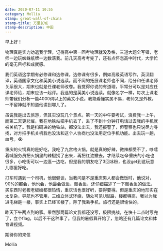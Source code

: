 ```yaml
---
date: 2020-07-11 10:55
category: Mollia
stamp: great-wall-of-china
stamp-title: 万里长城
stamp-description: 中国
---
```


<p>
早上好！

物理真是实力劝退我学理，记得高中第一回考物理就没及格，三道大题全写错，老师一边玩蜘蛛纸牌一边数落我。前几天高考考完了，还有点怀恋高中时代，大学忙的毫无目标和成就感。

我们英语这学期有必修课和选修课，选修课有很多，例如高级英语写作，英汉翻译，英语国家文化和英美小说选读，而不同的拓展课老师也不同，给分和任课老师关系很大，期末也就是任课老师改卷。我觉得你说的有道理，平常分可以是对应任课老师给，期末应该一起评。我选的是英美小说选读，就像名字一样，每次上课老师带我们分析一篇4000词以上的英文小说，我能看懂实属不易，老师又是外教，一不留神就不知道他讲到哪儿了。

虽说我是出去旅游，但其实没玩几个景点。第一天的中午要考试，浪费我一上午，而第二天更悲催，我在地铁站把手机丢了，丢了不到十分钟打电话过去我的手机就被关机了。我是扫码进的地铁站，都没法出去，我还报警了，但警察也只说尽力寻找，对方把手机关机我也没法和这个人协商也没法用定位手机功能。出去玩一趟，血亏。😭

重庆的火锅真的是好吃，我吃了九宫格火锅，就是真的好辣，微辣都受不了，哆嗦着喊服务员把火锅里的辣椒捞了出来，再把红油撇去，才继续吃😂重庆的小吃也很多，小吃街可以一边逛一边吃，但是我的朋友吃了3回冰粉，也没get到这玩意儿哪里好吃。

打车时遇到一个司机，他很健谈，当我问是不是重庆男人都会做饭时，他说对，90%的都会，他也会，他最会做鱼，飘香鱼，还仔细描述了一下飘香鱼的做法。买东西时老板老板娘都很热情，重庆话也很好听，要得要得。但是重庆的地形实在太复杂，导航也不管用，三维立体式环绕，随处可见U型路，楼都特高，我以为我进电梯是一楼，事实上已经10楼了。除了我丢手机，旅行还是很愉快的。

昨天下午两点到的家。果然那两篇论文我都还没写，极限挑战，在快十二点时写完了，立个flag，以后不干这种事了。但我的暑假算开始了，忽略还有几篇论文和体育课视频。

期待你的来信

Mollia

</p>